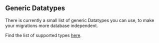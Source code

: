 ## Generic Datatypes

There is currently a small list of generic Datatypes you can use, to make your
migrations more database independent.

Find the list of supported types [here](https://github.com/db-migrate/shared/blob/master/data_type.js).

